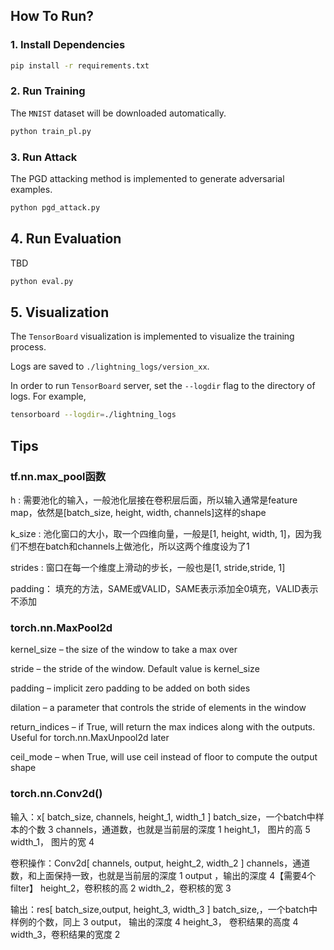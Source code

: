 
## How To Run?
### 1. Install Dependencies
```bash
pip install -r requirements.txt
```

### 2. Run Training
The `MNIST` dataset will be downloaded automatically.
```bash
python train_pl.py
```

### 3. Run Attack
The PGD attacking method is implemented to generate adversarial examples.
```bash
python pgd_attack.py
```

## 4. Run Evaluation
TBD
```bash
python eval.py
```

## 5. Visualization
The `TensorBoard` visualization is implemented to visualize the training process.

Logs are saved to `./lightning_logs/version_xx`.

In order to run `TensorBoard` server, set the `--logdir` flag to the directory of logs. For example,
```bash
tensorboard --logdir=./lightning_logs
```

## Tips
### tf.nn.max_pool函数

h : 需要池化的输入，一般池化层接在卷积层后面，所以输入通常是feature map，依然是[batch_size, height, width, channels]这样的shape

k_size : 池化窗口的大小，取一个四维向量，一般是[1, height, width, 1]，因为我们不想在batch和channels上做池化，所以这两个维度设为了1

strides : 窗口在每一个维度上滑动的步长，一般也是[1, stride,stride, 1]

padding： 填充的方法，SAME或VALID，SAME表示添加全0填充，VALID表示不添加

### torch.nn.MaxPool2d
kernel_size – the size of the window to take a max over

stride – the stride of the window. Default value is kernel_size

padding – implicit zero padding to be added on both sides

dilation – a parameter that controls the stride of elements in the window

return_indices – if True, will return the max indices along with the outputs. Useful for torch.nn.MaxUnpool2d later

ceil_mode – when True, will use ceil instead of floor to compute the output shape


### torch.nn.Conv2d()
输入：x[ batch_size, channels, height_1, width_1 ]
batch_size，一个batch中样本的个数 3
channels，通道数，也就是当前层的深度 1
height_1， 图片的高 5
width_1， 图片的宽 4

卷积操作：Conv2d[ channels, output, height_2, width_2 ]
channels，通道数，和上面保持一致，也就是当前层的深度 1
output ，输出的深度 4【需要4个filter】
height_2，卷积核的高 2
width_2，卷积核的宽 3

输出：res[ batch_size,output, height_3, width_3 ]
batch_size,，一个batch中样例的个数，同上 3
output， 输出的深度 4
height_3， 卷积结果的高度 4
width_3，卷积结果的宽度 2

